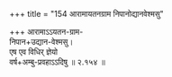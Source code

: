 +++
title = "154 आरामायतनग्राम निपानोद्यानवेश्मसु"

+++
आरामाऽऽयतन-ग्राम-  
निपान+उद्यान-वेश्मसु।  
एष एव विधिर् ज्ञेयो  
वर्ष+अम्बु-प्रवहाऽऽदिषु  ॥ २.१५४ ॥